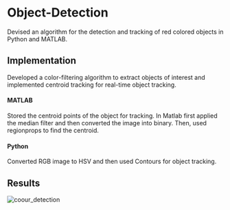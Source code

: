 # Object-Detection

Devised an algorithm for the detection and tracking of red colored objects in Python and MATLAB.

## Implementation

Developed a color-filtering algorithm to extract objects of interest and implemented centroid tracking for real-time object tracking.

#### MATLAB
Stored the centroid points of the object for tracking. In Matlab first applied the median filter and then converted the image into binary. Then, used regionprops to find the centroid.

#### Python
Converted RGB image to HSV and then used Contours for object tracking.


## Results

![coour_detection](https://user-images.githubusercontent.com/102024497/229204009-0c255e18-7acc-4ee9-a8f4-5a3c1f8af242.png)


